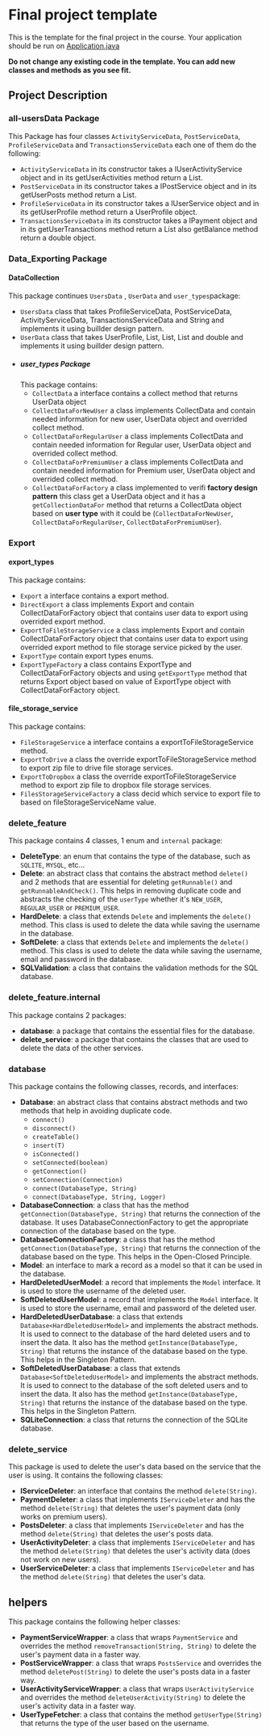 Final project template 
======================
This is the template for the final project in the course. Your application should be run on [Application.java](src%2Fedu%2Fnajah%2Fcap%2Fdata%2FApplication.java)

**Do not change any existing code in the template. You can add new classes and methods as you see fit.**

## Project Description

### all-usersData Package
This Package has four classes ```ActivityServiceData```, ```PostServiceData```, ```ProfileServiceData``` and ```TransactionsServiceData``` each one of them do the following:
- ```ActivityServiceData``` in its constructor takes a IUserActivityService object and in its getUserActivities method return a List<UserActivity>.
- ```PostServiceData``` in its constructor takes a IPostService object and in its getUserPosts method return a List<Post>.
- ```ProfileServiceData``` in its constructor takes a IUserService object and in its getUserProfile method return a UserProfile object.
- ```TransactionsServiceData``` in its constructor takes a IPayment object and in its getUserTransactions method return a List<Transaction> also getBalance method return a double object.

### Data_Exporting Package 
#### DataCollection 
This package continues ```UsersData``` , ```UserData``` and ```user_types```package:
- ```UsersData``` class that takes ProfileServiceData, PostServiceData, ActivityServiceData, TransactionsServiceData and String and implements it using buillder design pattern.
- ```UserData``` class that takes UserProfile, List<Post>, List<UserActivity>, List<Transaction> and double and implements it using buillder design pattern.
- ##### user_types Package
  This package contains:
  - ```CollectData``` a interface contains a collect method that returns UserData object  
  - ```CollectDataForNewUser``` a class implements CollectData and contain needed information for new user, UserData object       and overrided collect method.
  - ```CollectDataForRegularUser``` a class implements CollectData and contain needed information for Regular user, UserData     object and overrided collect method.
  - ```CollectDataForPremiumUser``` a class implements CollectData and contain needed information for Premium user, UserData     object and overrided collect method.
  -  ```CollectDataForFactory```  a class implemented to verifi __factory design pattern__ this class get a UserData object      and it has a ```getCollectionDataFor``` method that returns a CollectData object based on __user type__ with it could be       (```CollectDataForNewUser```, ```CollectDataForRegularUser```, ```CollectDataForPremiumUser```).
  
### Export
#### export_types 
This package contains:
- ```Export``` a interface contains a export method. 
- ```DirectExport``` a class implements Export and contain CollectDataForFactory object that contains user data to export using overrided export method.
- ```ExportToFileStorageService``` a class implements Export and contain CollectDataForFactory object that contains user data to export using overrided export method to file storage service picked by the user.
- ```ExportType``` contain export types enums.
- ```ExportTypeFactory``` a class contains ExportType and CollectDataForFactory objects and using ```getExportType``` method that returns Export object based on value of ExportType object with CollectDataForFactory object.

#### file_storage_service
This package contains:
- ```FileStorageService``` a interface contains a exportToFileStorageService method.
- ```ExportToDrive``` a class the override exportToFileStorageService method to export zip file to drive file storage services.
- ```ExportToDropbox``` a class the override exportToFileStorageService method to export zip file to dropbox file storage services.
- ```FilesStorageServiceFactory``` a class decid which service to export file to based on fileStorageServiceName value. 

### delete_feature
This package contains 4 classes, 1 enum and `internal` package:
* **DeleteType**: an enum that contains the type of the database, such as `SQLITE`, `MYSQL`, etc...
* **Delete**: an abstract class that contains the abstract method `delete()` and 2 methods that are essential for deleting `getRunnable()` and `getRunnableAndCheck()`. This helps in removing duplicate code and abstracts the checking of the `userType` whether it's `NEW_USER`, `REGULAR_USER` or `PREMIUM_USER`.
* **HardDelete**: a class that extends `Delete` and implements the `delete()` method. This class is used to delete the data while saving the username in the database.
* **SoftDelete**: a class that extends `Delete` and implements the `delete()` method. This class is used to delete the data while saving the username, email and password in the database.
* **SQLValidation**: a class that contains the validation methods for the SQL database.

### delete_feature.internal
This package contains 2 packages:
* **database**: a package that contains the essential files for the database.
* **delete_service**: a package that contains the classes that are used to delete the data of the other services.

### database
This package contains the following classes, records, and interfaces:
* **Database<T extends Model>**: an abstract class that contains abstract methods and two methods that help in avoiding duplicate code.
    * `connect()`
    * `disconnect()`
    * `createTable()`
    * `insert(T)`
    * `isConnected()`
    * `setConnected(boolean)`
    * `getConnection()`
    * `setConnection(Connection)`
    * `connect(DatabaseType, String)`
    * `connect(DatabaseType, String, Logger)`
* **DatabaseConnection**: a class that has the method `getConnection(DatabaseType, String)` that returns the connection of the database. It uses DatabaseConnectionFactory to get the appropriate connection of the database based on the type.
* **DatabaseConnectionFactory**: a class that has the method `getConnection(DatabaseType, String)` that returns the connection of the database based on the type. This helps in the Open-Closed Principle.
* **Model**: an interface to mark a record as a model so that it can be used in the database.
* **HardDeletedUserModel**: a record that implements the `Model` interface. It is used to store the username of the deleted user.
* **SoftDeletedUserModel**: a record that implements the `Model` interface. It is used to store the username, email and password of the deleted user.
* **HardDeletedUserDatabase**: a class that extends `Database<HardDeletedUserModel>` and implements the abstract methods. It is used to connect to the database of the hard deleted users and to insert the data. It also has the method `getInstance(DatabaseType, String)` that returns the instance of the database based on the type. This helps in the Singleton Pattern.
* **SoftDeletedUserDatabase**: a class that extends `Database<SoftDeletedUserModel>` and implements the abstract methods. It is used to connect to the database of the soft deleted users and to insert the data. It also has the method `getInstance(DatabaseType, String)` that returns the instance of the database based on the type. This helps in the Singleton Pattern.
* **SQLiteConnection**: a class that returns the connection of the SQLite database.

### delete_service
This package is used to delete the user's data based on the service that the user is using. It contains the following classes:
* **IServiceDeleter**: an interface that contains the method `delete(String)`.
* **PaymentDeleter**: a class that implements `IServiceDeleter` and has the method `delete(String)` that deletes the user's payment data (only works on premium users).
* **PostsDeleter**: a class that implements `IServiceDeleter` and has the method `delete(String)` that deletes the user's posts data.
* **UserActivityDeleter**: a class that implements `IServiceDeleter` and has the method `delete(String)` that deletes the user's activity data (does not work on new users).
* **UserServiceDeleter**: a class that implements `IServiceDeleter` and has the method `delete(String)` that deletes the user's data.

## helpers
This package contains the following helper classes:
* **PaymentServiceWrapper**: a class that wraps `PaymentService` and overrides the method `removeTransaction(String, String)` to delete the user's payment data in a faster way.
* **PostServiceWrapper**: a class that wraps `PostsService` and overrides the method `deletePost(String)` to delete the user's posts data in a faster way.
* **UserActivityServiceWrapper**: a class that wraps `UserActivityService` and overrides the method `deleteUserActivity(String)` to delete the user's activity data in a faster way.
* **UserTypeFetcher**: a class that contains the method `getUserType(String)` that returns the type of the user based on the username.
